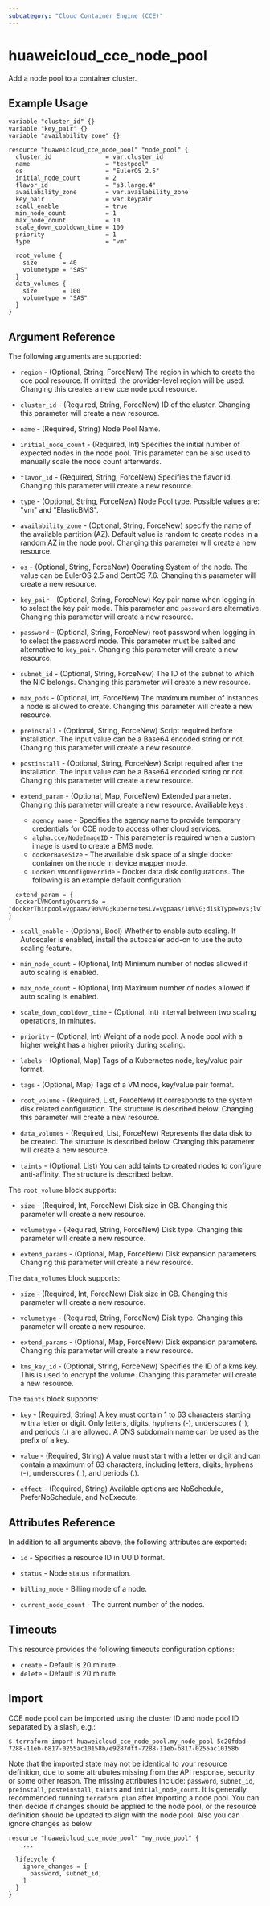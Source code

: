 ```yaml
---
subcategory: "Cloud Container Engine (CCE)"
---
```


# huaweicloud_cce_node_pool

Add a node pool to a container cluster.

## Example Usage

```hcl
variable "cluster_id" {}
variable "key_pair" {}
variable "availability_zone" {}

resource "huaweicloud_cce_node_pool" "node_pool" {
  cluster_id               = var.cluster_id
  name                     = "testpool"
  os                       = "EulerOS 2.5"
  initial_node_count       = 2
  flavor_id                = "s3.large.4"
  availability_zone        = var.availability_zone
  key_pair                 = var.keypair
  scall_enable             = true
  min_node_count           = 1
  max_node_count           = 10
  scale_down_cooldown_time = 100
  priority                 = 1
  type                     = "vm"

  root_volume {
    size       = 40
    volumetype = "SAS"
  }
  data_volumes {
    size       = 100
    volumetype = "SAS"
  }
}
```

## Argument Reference

The following arguments are supported:

* `region` - (Optional, String, ForceNew) The region in which to create the cce pool resource. If omitted, the
  provider-level region will be used. Changing this creates a new cce node pool resource.

* `cluster_id` - (Required, String, ForceNew) ID of the cluster. Changing this parameter will create a new resource.

* `name` - (Required, String) Node Pool Name.

* `initial_node_count` - (Required, Int) Specifies the initial number of expected nodes in the node pool.
  This parameter can be also used to manually scale the node count afterwards.

* `flavor_id` - (Required, String, ForceNew) Specifies the flavor id. Changing this parameter will create a new
  resource.

* `type` - (Optional, String, ForceNew) Node Pool type. Possible values are: "vm" and "ElasticBMS".

* `availability_zone` - (Optional, String, ForceNew) specify the name of the available partition (AZ). Default value is
  random to create nodes in a random AZ in the node pool. Changing this parameter will create a new resource.

* `os` - (Optional, String, ForceNew) Operating System of the node. The value can be EulerOS 2.5 and CentOS 7.6.
  Changing this parameter will create a new resource.

* `key_pair` - (Optional, String, ForceNew) Key pair name when logging in to select the key pair mode. This parameter
  and `password` are alternative. Changing this parameter will create a new resource.

* `password` - (Optional, String, ForceNew) root password when logging in to select the password mode. This parameter
  must be salted and alternative to `key_pair`. Changing this parameter will create a new resource.

* `subnet_id` - (Optional, String, ForceNew) The ID of the subnet to which the NIC belongs. Changing this parameter will
  create a new resource.

* `max_pods` - (Optional, Int, ForceNew) The maximum number of instances a node is allowed to create. Changing this
  parameter will create a new resource.

* `preinstall` - (Optional, String, ForceNew) Script required before installation. The input value can be a Base64
  encoded string or not. Changing this parameter will create a new resource.

* `postinstall` - (Optional, String, ForceNew) Script required after the installation. The input value can be a Base64
  encoded string or not. Changing this parameter will create a new resource.

* `extend_param` - (Optional, Map, ForceNew) Extended parameter. Changing this parameter will create a new resource.
  Availiable keys :

  + `agency_name` - Specifies the agency name to provide temporary credentials for CCE node to access other cloud
    services.
  + `alpha.cce/NodeImageID` - This parameter is required when a custom image is used to create a BMS node.
  + `dockerBaseSize` - The available disk space of a single docker container on the node in device mapper mode.
  + `DockerLVMConfigOverride` - Docker data disk configurations. The following is an example default configuration:

```hcl
  extend_param = {
  DockerLVMConfigOverride = "dockerThinpool=vgpaas/90%VG;kubernetesLV=vgpaas/10%VG;diskType=evs;lvType=linear"
}
```

* `scall_enable` - (Optional, Bool) Whether to enable auto scaling. If Autoscaler is enabled, install the autoscaler
  add-on to use the auto scaling feature.

* `min_node_count` - (Optional, Int) Minimum number of nodes allowed if auto scaling is enabled.

* `max_node_count` - (Optional, Int) Maximum number of nodes allowed if auto scaling is enabled.

* `scale_down_cooldown_time` - (Optional, Int) Interval between two scaling operations, in minutes.

* `priority` - (Optional, Int) Weight of a node pool. A node pool with a higher weight has a higher priority during
  scaling.

* `labels` - (Optional, Map) Tags of a Kubernetes node, key/value pair format.

* `tags` - (Optional, Map) Tags of a VM node, key/value pair format.

* `root_volume` - (Required, List, ForceNew) It corresponds to the system disk related configuration. The structure is
  described below. Changing this parameter will create a new resource.

* `data_volumes` - (Required, List, ForceNew) Represents the data disk to be created. The structure is described below.
  Changing this parameter will create a new resource.

* `taints` - (Optional, List) You can add taints to created nodes to configure anti-affinity. The structure is described
  below.

The `root_volume` block supports:

* `size` - (Required, Int, ForceNew) Disk size in GB. Changing this parameter will create a new resource.

* `volumetype` - (Required, String, ForceNew) Disk type. Changing this parameter will create a new resource.

* `extend_params` - (Optional, Map, ForceNew) Disk expansion parameters.
  Changing this parameter will create a new resource.

The `data_volumes` block supports:

* `size` - (Required, Int, ForceNew) Disk size in GB. Changing this parameter will create a new resource.

* `volumetype` - (Required, String, ForceNew) Disk type. Changing this parameter will create a new resource.

* `extend_params` - (Optional, Map, ForceNew) Disk expansion parameters.
  Changing this parameter will create a new resource.

* `kms_key_id` - (Optional, String, ForceNew) Specifies the ID of a kms key. This is used to encrypt the volume.
  Changing this parameter will create a new resource.

The `taints` block supports:

* `key` - (Required, String) A key must contain 1 to 63 characters starting with a letter or digit. Only letters,
  digits, hyphens (-), underscores (_), and periods (.) are allowed. A DNS subdomain name can be used as the
  prefix of a key.

* `value` - (Required, String) A value must start with a letter or digit and can contain a maximum of 63 characters,
  including letters, digits, hyphens (-), underscores (_), and periods (.).

* `effect` - (Required, String) Available options are NoSchedule, PreferNoSchedule, and NoExecute.

## Attributes Reference

In addition to all arguments above, the following attributes are exported:

* `id` - Specifies a resource ID in UUID format.

* `status` - Node status information.

* `billing_mode` - Billing mode of a node.

* `current_node_count` - The current number of the nodes.

## Timeouts

This resource provides the following timeouts configuration options:

* `create` - Default is 20 minute.
* `delete` - Default is 20 minute.

## Import

CCE node pool can be imported using the cluster ID and node pool ID separated by a slash, e.g.:

```
$ terraform import huaweicloud_cce_node_pool.my_node_pool 5c20fdad-7288-11eb-b817-0255ac10158b/e9287dff-7288-11eb-b817-0255ac10158b
```

Note that the imported state may not be identical to your resource definition, due to some attrubutes missing from the
API response, security or some other reason. The missing attributes include:
`password`, `subnet_id`, `preinstall`, `posteinstall`, `taints` and `initial_node_count`.
It is generally recommended running `terraform plan` after importing a node pool.
You can then decide if changes should be applied to the node pool, or the resource
definition should be updated to align with the node pool. Also you can ignore changes as below.

```
resource "huaweicloud_cce_node_pool" "my_node_pool" {
    ...

  lifecycle {
    ignore_changes = [
      password, subnet_id,
    ]
  }
}
```
